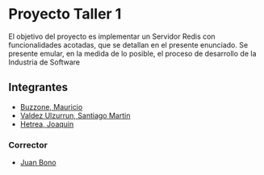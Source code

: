# Proyecto Taller 1

El objetivo del proyecto es implementar un Servidor Redis con funcionalidades acotadas, que se
detallan en el presente enunciado.
Se presente emular, en la medida de lo posible, el proceso de desarrollo de la Industria de Software

## Integrantes

- [Buzzone, Mauricio](https://github.com/MauricioBuzzone)
- [Valdez Ulzurrun, Santiago Martin](https://github.com/SantiValdezUlzurrun)
- [Hetrea, Joaquin](https://github.com/JoaquinHetrea)

### Corrector

- [Juan Bono](https://github.com/juanbono)
